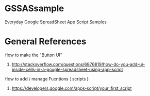 GSSASsample
===========

Everyday Google SpreadSheet App Script Samples

General References
==================

How to make the "Button UI"
1. http://stackoverflow.com/questions/6876819/how-do-you-add-ui-inside-cells-in-a-google-spreadsheet-using-app-script

How to add / manage Fucntions ( scripts )
1. https://developers.google.com/apps-script/your_first_script
